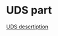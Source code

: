 UDS part
========

[UDS descrtiption](https://automotive.softing.com/fileadmin/sof-files/pdf/de/ae/poster/UDS_Faltposter_softing2016.pdf)

